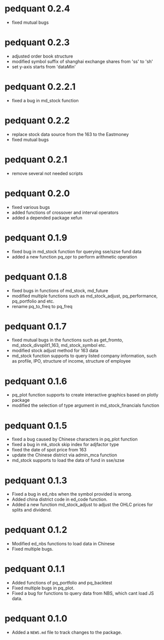 # pedquant 0.2.4

* fixed mutual bugs

# pedquant 0.2.3

* adjusted order book structure
* modified symbol suffix of shanghai exchange shares from 'ss' to 'sh'
* set y-axis starts from 'dataMin'

# pedquant 0.2.2.1

* fixed a bug in md_stock function

# pedquant 0.2.2

* replace stock data source from the 163 to the Eastmoney
* fixed mutual bugs

# pedquant 0.2.1

* remove several not needed scripts

# pedquant 0.2.0

* fixed various bugs
* added functions of crossover and interval operators
* added a depended package xefun 

# pedquant 0.1.9

* fixed bug in md_stock function for querying sse/szse fund data
* added a new function pq_opr to perform arithmetic operation

# pedquant 0.1.8

* fixed bugs in functions of md_stock, md_future
* modified multiple functions such as md_stock_adjust, pq_performance, pq_portfolio and etc.
* rename pq_to_freq to pq_freq

# pedquant 0.1.7

* fixed mutual bugs in the functions such as get_fromto, md_stock_divsplit1_163, md_stock_symbol etc.
* modified stock adjust method for 163 data
* md_stock function supports to query listed company information, such as profile, IPO, structure of income, structure of employee

# pedquant 0.1.6

* pq_plot function supports to create interactive graphics based on plotly package
* modified the selection of type argument in md_stock_financials function


# pedquant 0.1.5

* fixed a bug caused by Chinese characters in pq_plot function
* fixed a bug in mk_stock skip index for adjfactor type
* fixed the date of spot price from 163
* update the Chinese district via admin_mca function
* md_stock supports to load the data of fund in sse/szse

# pedquant 0.1.3

* Fixed a bug in ed_nbs when the symbol provided is wrong.
* Added china district code in ed_code function.
* Added a new function md_stock_adjust to adjust the OHLC prices for splits and dividend.

# pedquant 0.1.2

* Modified ed_nbs functions to load data in Chinese
* Fixed multiple bugs.

# pedquant 0.1.1

* Added functions of pq_portfolio and pq_backtest
* Fixed multiple bugs in pq_plot.
* Fixed a bug for functions to query data from NBS, which cant load JS data.

# pedquant 0.1.0

* Added a `NEWS.md` file to track changes to the package.



